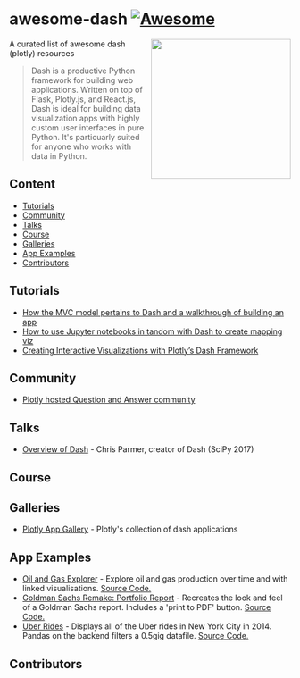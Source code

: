 # awesome-dash  [![Awesome](https://cdn.rawgit.com/sindresorhus/awesome/d7305f38d29fed78fa85652e3a63e154dd8e8829/media/badge.svg)](https://github.com/sindresorhus/awesome)

[<img src="https://cdn.rawgit.com/plotly/dash-docs/b1178b4e/images/dash-logo-stripe.svg" align="right" width="250">](https://plot.ly/products/dash/)


A curated list of awesome dash (plotly) resources

>Dash is a productive Python framework for building web applications.
Written on top of Flask, Plotly.js, and React.js, Dash is ideal for building data visualization apps with highly custom user interfaces in pure Python. It's particuarly suited for anyone who works with data in Python.

## Content ##
- [Tutorials](#tutorials)
- [Community](#community)
- [Talks](#talks)
- [Course](#course)
- [Galleries](#galleries)
- [App Examples](#app-examples)
- [Contributors](#contributors)

## Tutorials ##
- [How the MVC model pertains to Dash and a walkthrough of building an app](https://alysivji.github.io/reactive-dashboards-with-dash.html)
- [How to use Jupyter notebooks in tandom with Dash to create mapping viz](https://radumas.info/blog/tutorial/2017/08/10/codeday.html)
- [Creating Interactive Visualizations with Plotly’s Dash Framework](http://pbpython.com/plotly-dash-intro.html)

## Community ##
- [Plotly hosted Question and Answer community](https://community.plot.ly)

## Talks ##
- [Overview of Dash](https://github.com/alysivji/awesome-dash.git) - Chris Parmer, creator of Dash (SciPy 2017)

## Course ##

## Galleries ##
- [Plotly App Gallery](https://plot.ly/dash/gallery) - Plotly's collection of dash applications

## App Examples ##
- [Oil and Gas Explorer](https://plot.ly/dash/gallery/new-york-oil-and-gas/) - Explore oil and gas production over time and with linked visualisations. [Source Code.](https://github.com/plotly/dash-oil-and-gas-demo)
- [Goldman Sachs Remake: Portfolio Report](https://plot.ly/dash/gallery/goldman-sachs-report/) - Recreates the look and feel of a Goldman Sachs report. Includes a 'print to PDF' button. [Source Code.](https://github.com/plotly/dash-goldman-sachs-report-demo)
- [Uber Rides](https://plot.ly/dash/gallery/uber-rides/) - Displays all of the Uber rides in New York City in 2014. Pandas on the backend filters a 0.5gig datafile. [Source Code.](https://github.com/plotly/dash-uber-rides-demo)

## Contributors ##
